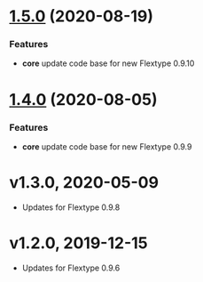 <a name="1.5.0"></a>
# [1.5.0](https://github.com/flextype-themes/nes/compare/v1.4.0...v1.5.0) (2020-08-19)

### Features

* **core** update code base for new Flextype 0.9.10

<a name="1.4.0"></a>
# [1.4.0](https://github.com/flextype-themes/nes/compare/v1.3.0...v1.4.0) (2020-08-05)

### Features

* **core** update code base for new Flextype 0.9.9

# v1.3.0, 2020-05-09
* Updates for Flextype 0.9.8

# v1.2.0, 2019-12-15
* Updates for Flextype 0.9.6
